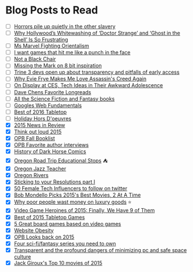 # Blog Posts to Read

- [ ] [Horrors pile up quietly in the other slavery](http://www.npr.org/2016/04/17/471622218/horrors-pile-up-quietly-in-the-other-slavery)
- [ ] [Why Hollywood’s Whitewashing of ‘Doctor Strange’ and ‘Ghost in the Shell’ Is So Frustrating](http://www.slashfilm.com/doctor-strange-ghost-in-the-shell-whitewashing/)
- [ ] [Ms Marvel Fighting Orientalism](http://thenewturkey.org//ms-marvel-fighting-orientalism/)
- [ ] [I want games that hit me like a punch in the face](http://www.zam.com/article/234/i-want-games-that-hit-me-like-a-punch-to-the-face)
- [ ] [Not a Black Chair](https://medium.com/@amelielamont/not-a-black-chair-8a8e7e2b9140#.84lrlobj8)
- [ ] [Missing the Mark on 8 bit inspiration](https://vaguelysubmerged.wordpress.com/2016/02/07/missing-the-mark-on-8-bit-inspiration/)
- [ ] [Trine 3 devs open up about transparency and pitfalls of early access](http://www.gamasutra.com/view/news/252905/Trine_3_devs_open_up_about_transparency_and_the_pitfalls_of_Early_Access.php)
- [ ] [Why Evie Frye Makes Me Love Assassin's Creed Again](http://www.pastemagazine.com/articles/2016/01/ac-syndicate-feature.html)
- [ ] [On Display at CES, Tech Ideas in Their Awkward Adolescence](http://www.nytimes.com/2016/01/07/technology/on-display-at-ces-tech-ideas-in-their-awkward-adolescence.html)
- [ ] [Dave Chens Favorite Longreads](http://www.davechen.net/2015/12/my-10-favorite-longreads-of-2015.html)
- [ ] [All the Science Fiction and Fantasy books](http://io9.gizmodo.com/all-the-science-fiction-and-fantasy-books-everyone-will-1751732361)
- [ ] [Googles Web Fundamentals](https://developers.google.com/web/fundamentals/)
- [ ] [Best of 2016 Tabletop](http://geekdad.com/2016/01/best-tabletop-2015/)
- [ ] [Holiday Hors D'oeuvres](http://www.opb.org/news/series/greetings-northwest/asian-holiday-hors-doeuvres-smallwares-recipes/)
- [X] [2015 News in Review](http://www.opb.org/news/series/greetings-northwest/2015-opb-news-in-review/)
- [X] [Think out loud 2015](http://www.opb.org/news/series/greetings-northwest/think-out-louds-notable-conversations-of-2015/)
- [X] [OPB Fall Booklist](http://www.opb.org/news/series/greetings-northwest/opbs-fall-book-list/)
- [X] [OPB Favorite author interviews](http://www.opb.org/news/series/greetings-northwest/wordstock-opbs-favorite-author-interviews/)
- [X] [History of Dark Horse Comics](http://www.opb.org/news/series/greetings-northwest/dark-horse-comics-original-sketch-slideshow/)
- [X] [Oregon Road Trip Educational Stops](http://www.opb.org/news/series/greetings-northwest/educational-oregon-road-trip/) :tent:
- [X] [Oregon Jazz Teacher ](http://www.opb.org/news/series/greetings-northwest/oregon-jazz-race-education-teacher-thara-memory/)
- [X] [Oregon Rivers](http://www.opb.org/news/series/greetings-northwest/introduction-to-oregons-incredible-rivers/)
- [X] [Sticking to your Resolutions part I](https://habitica.wordpress.com/2016/01/15/sticking-to-your-resolutions-part-i-setting-the-stage-for-success/)
- [X] [50 Female Tech Influencers to follow on twitter](http://skillcrush.com/2015/11/04/50-female-tech-influencers-to-follow-on-twitter/)
- [X] [Bob Mondello Picks 2015's Best Movies, 2 At A Time](http://www.npr.org/2015/12/30/460844013/seeing-double-bob-mondello-picks-2015s-best-movies-two-at-a-time)
- [X] [Why poor people wast money on luxury goods](http://talkingpointsmemo.com/cafe/why-do-poor-people-waste-money-on-luxury-goods) :star:
- [X] [Video Game Heroines of 2015: Finally, We Have 9 of Them](http://www.themarysue.com/video-game-heroines-of-2015/)
- [X] [Best of 2015 Tabletop Games](http://entropymag.org/best-of-2015-tabletop-games/)
- [X] [5 Great board games based on video games](http://geekandsundry.com/five-great-board-games-based-on-video-games/)
- [X] [Website Obesity](http://idlewords.com/talks/website_obesity.htm)
- [X] [OPB Looks back on 2015](http://www.opb.org/news/series/greetings-northwest/)
- [X] [Four sci-fi/fantasy series you need to own](http://geekandsundry.com/four-sci-fifantasy-series-you-need-to-own/)
- [X] [Transparent and the profound dangers of minimizing pc and safe space culture](http://www.pajiba.com/think_pieces/transparent-and-the-profound-dangers-of-minimizing-pc-and-safe-space-culture.php)
- [X] [Jack Giroux's Top 10 movies of 2015](http://www.slashfilm.com/jack-giroux-top-10-movies-of-2015/)
